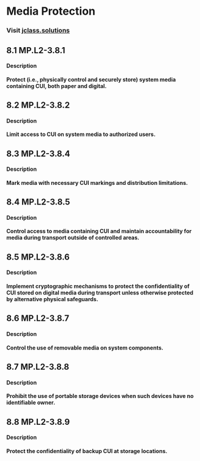 # **Media Protection**

### Visit [ jclass.solutions](http://www.jclass.solutions/)
## 8.1 MP.L2-3.8.1

#### Description

**Protect (i.e., physically control and securely store) system media containing CUI, both paper and digital.**

## 8.2  MP.L2-3.8.2

#### Description

**Limit access to CUI on system media to authorized users.**

## 8.3 MP.L2-3.8.4

#### Description

**Mark media with necessary CUI markings and distribution limitations.**

## 8.4 MP.L2-3.8.5

#### Description

**Control access to media containing CUI and maintain accountability for media during transport outside of controlled areas.**

## 8.5 MP.L2-3.8.6

#### Description

**Implement cryptographic mechanisms to protect the confidentiality of CUI stored on digital media during transport unless otherwise protected by alternative physical safeguards.**

## 8.6 MP.L2-3.8.7

#### Description

**Control the use of removable media on system components.**

## 8.7 MP.L2-3.8.8

#### Description

**Prohibit the use of portable storage devices when such devices have no identifiable owner.**

## 8.8 MP.L2-3.8.9

#### Description

**Protect the confidentiality of backup CUI at storage locations.**
